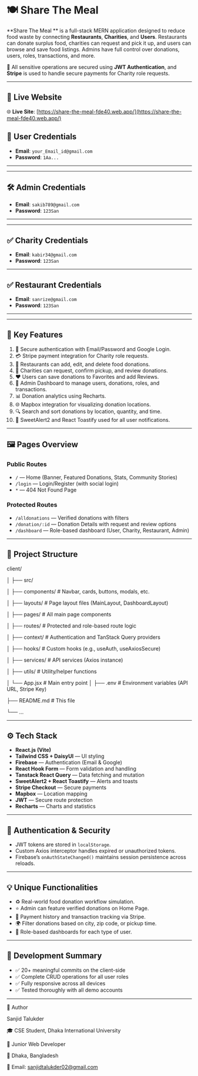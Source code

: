# 🍽️ Share The Meal 

**Share The Meal ** is a full-stack MERN application designed to reduce food waste by connecting **Restaurants**, **Charities**, and **Users**. Restaurants can donate surplus food, charities can request and pick it up, and users can browse and save food listings. Admins have full control over donations, users, roles, transactions, and more.

🔐 All sensitive operations are secured using **JWT Authentication**, and **Stripe** is used to handle secure payments for Charity role requests.

---

## 🔗 Live Website

🌐 **Live Site**: [https://share-the-meal-fde40.web.app/](https://share-the-meal-fde40.web.app/)

## 🍴  User Credentials

- **Email**: `your_Email_id@gmail.com`
- **Password**: `1Aa...`

---

---

## 🛠️ Admin Credentials

- **Email**: `sakib789@gmail.com`
- **Password**: `123San`

---

---

## ✅  Charity Credentials

- **Email**: `kabir34@gmail.com`
- **Password**: `123San`

---

## ✅  Restaurant Credentials

- **Email**: `sanrize@gmail.com`
- **Password**: `123San`

---

---

## 🚀 Key Features

1. 🔐 Secure authentication with Email/Password and Google Login.
2. 💳 Stripe payment integration for Charity role requests.
3. 🍱 Restaurants can add, edit, and delete food donations.
4. 🎯 Charities can request, confirm pickup, and review donations.
5. ❤️ Users can save donations to Favorites and add Reviews.
6. 🧾 Admin Dashboard to manage users, donations, roles, and transactions.
7. 📊 Donation analytics using Recharts.
8. 🌐 Mapbox integration for visualizing donation locations.
9. 🔍 Search and sort donations by location, quantity, and time.
10. 🔔 SweetAlert2 and React Toastify used for all user notifications.

---

## 🖼️ Pages Overview

### Public Routes
- `/` — Home (Banner, Featured Donations, Stats, Community Stories)
- `/login` — Login/Register (with social login)
- `*` — 404 Not Found Page

### Protected Routes
- `/alldonations` — Verified donations with filters
- `/donation/:id` — Donation Details with request and review options
- `/dashboard` — Role-based dashboard (User, Charity, Restaurant, Admin)

---

## 📂 Project Structure

client/

│
├── src/

│ ├── components/ # Navbar, cards, buttons, modals, etc.

│ ├── layouts/ # Page layout files (MainLayout, DashboardLayout)

│ ├── pages/ # All main page components

│ ├── routes/ # Protected and role-based route logic

│ ├── context/ # Authentication and TanStack Query providers

│ ├── hooks/ # Custom hooks (e.g., useAuth, useAxiosSecure)

│ ├── services/ # API services (Axios instance)

│ ├── utils/ # Utility/helper functions

│ └── App.jsx # Main entry point
│
├── .env # Environment variables (API URL, Stripe Key)

├── README.md # This file

└── ...


---

## ⚙️ Tech Stack

- **React.js (Vite)**
- **Tailwind CSS + DaisyUI** — UI styling
- **Firebase** — Authentication (Email & Google)
- **React Hook Form** — Form validation and handling
- **Tanstack React Query** — Data fetching and mutation
- **SweetAlert2 + React Toastify** — Alerts and toasts
- **Stripe Checkout** — Secure payments
- **Mapbox** — Location mapping
- **JWT** — Secure route protection
- **Recharts** — Charts and statistics

---

## 🔐 Authentication & Security

- JWT tokens are stored in `localStorage`.
- Custom Axios interceptor handles expired or unauthorized tokens.
- Firebase’s `onAuthStateChanged()` maintains session persistence across reloads.

---

## 💡 Unique Functionalities

- ♻️ Real-world food donation workflow simulation.
- ⭐ Admin can feature verified donations on Home Page.
- 💸 Payment history and transaction tracking via Stripe.
- 🌍 Filter donations based on city, zip code, or pickup time.
- 🧾 Role-based dashboards for each type of user.

---

## 🧪 Development Summary

- ✅ 20+ meaningful commits on the client-side
- ✅ Complete CRUD operations for all user roles
- ✅ Fully responsive across all devices
- ✅ Tested thoroughly with all demo accounts

---

👤 Author

Sanjid Talukder

🎓 CSE Student, Dhaka International University

💼 Junior Web Developer

📍 Dhaka, Bangladesh

📧 Email: sanjidtalukder02@gmail.com
